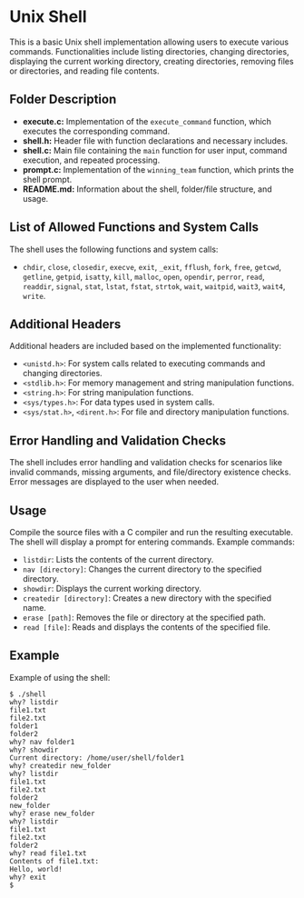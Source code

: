 # Unix Shell

This is a basic Unix shell implementation allowing users to execute various commands. Functionalities include listing directories, changing directories, displaying the current working directory, creating directories, removing files or directories, and reading file contents.

## Folder Description

- **execute.c:** Implementation of the `execute_command` function, which executes the corresponding command.
- **shell.h:** Header file with function declarations and necessary includes.
- **shell.c:** Main file containing the `main` function for user input, command execution, and repeated processing.
- **prompt.c:** Implementation of the `winning_team` function, which prints the shell prompt.
- **README.md:** Information about the shell, folder/file structure, and usage.

## List of Allowed Functions and System Calls

The shell uses the following functions and system calls:

- `chdir`, `close`, `closedir`, `execve`, `exit`, `_exit`, `fflush`, `fork`, `free`, `getcwd`, `getline`, `getpid`, `isatty`, `kill`, `malloc`, `open`, `opendir`, `perror`, `read`, `readdir`, `signal`, `stat`, `lstat`, `fstat`, `strtok`, `wait`, `waitpid`, `wait3`, `wait4`, `write`.

## Additional Headers

Additional headers are included based on the implemented functionality:

- `<unistd.h>`: For system calls related to executing commands and changing directories.
- `<stdlib.h>`: For memory management and string manipulation functions.
- `<string.h>`: For string manipulation functions.
- `<sys/types.h>`: For data types used in system calls.
- `<sys/stat.h>`, `<dirent.h>`: For file and directory manipulation functions.

## Error Handling and Validation Checks

The shell includes error handling and validation checks for scenarios like invalid commands, missing arguments, and file/directory existence checks. Error messages are displayed to the user when needed.

## Usage

Compile the source files with a C compiler and run the resulting executable. The shell will display a prompt for entering commands. Example commands:

- `listdir`: Lists the contents of the current directory.
- `nav [directory]`: Changes the current directory to the specified directory.
- `showdir`: Displays the current working directory.
- `createdir [directory]`: Creates a new directory with the specified name.
- `erase [path]`: Removes the file or directory at the specified path.
- `read [file]`: Reads and displays the contents of the specified file.

## Example

Example of using the shell:

```shell
$ ./shell
why? listdir
file1.txt
file2.txt
folder1
folder2
why? nav folder1
why? showdir
Current directory: /home/user/shell/folder1
why? createdir new_folder
why? listdir
file1.txt
file2.txt
folder2
new_folder
why? erase new_folder
why? listdir
file1.txt
file2.txt
folder2
why? read file1.txt
Contents of file1.txt:
Hello, world!
why? exit
$
